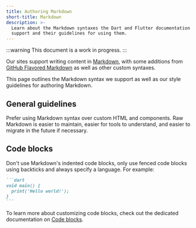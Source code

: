 ```yaml
---
title: Authoring Markdown
short-title: Markdown
description: >-
  Learn about the Markdown syntaxes the Dart and Flutter documentation sites
  support and their guidelines for using them.
---
```


:::warning
This document is a work in progress.
:::

Our sites support writing content in [Markdown][],
with some additions from [GitHub Flavored Markdown][]
as well as other custom syntaxes.

This page outlines the Markdown syntax we support
as well as our style guidelines for authoring Markdown.

[Markdown]: https://commonmark.org/
[GitHub Flavored Markdown]: https://github.github.com/gfm/

## General guidelines

Prefer using Markdown syntax over custom HTML and components.
Raw Markdown is easier to maintain, easier for tools to understand,
and easier to migrate in the future if necessary.

## Code blocks

Don't use Markdown's indented code blocks,
only use fenced code blocks using backticks
and always specify a language. For example:

````markdown
```dart
void main() {
  print('Hello world!');
}
```
````

To learn more about customizing code blocks,
check out the dedicated documentation on [Code blocks][].

[Code blocks]: /contribute/docs/code-blocks
